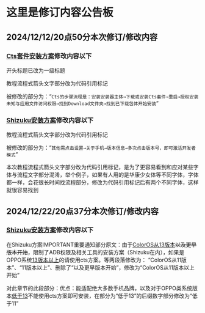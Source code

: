 # 这里是修订内容公告板

## 2024/12/12/20点50分本次修订/修改内容

### [Cts套件安装方案](cha3.md)修改内容以下

开头标题已改为一级标题

教程流程式箭头文字部分改为代码引用标记

被修改的部分为：“```Cts的步骤流程是：安装安装器主体→下载或安装Cts套件→重启→授权安装未知与应用文件访问权限→找到Download文件夹→找到已下载包体开始安装```”



### [Shizuku安装方案](cha4.md)修改内容以下

教程流程式箭头文字部分改为代码引用标记

被修改的部分为：“```其他需点击设置→关于手机→版本信息→多次点击版本号，即可激活开发者模式```”

本次教程流程式箭头文字部分改为代码引用标记，是为了更容易看到和应对某些字体与流程文字部分混淆，举个例子，如果有人用的是华康少女体等不同字体，字体都一样，会花很长时间找流程部分，修改为代码引用标记后有两个不同字体，这样就很容易找到

## 2024/12/22/20点37分本次修订/修改内容

### [Shizuku安装方案](cha4.md)修改内容以下

在Shizuku方案IMPORTANT重要通知部分原文：由于<ins>ColorOS从13版本</ins>~~以及更早版本开始~~，限制了ADB权限及相关工具的安装方案（Shizuku在内），如果是OPPO系统<ins>13版本以上</ins>的请使用cts方案。等两段落修改为： “ColorOS从11版本”、“11版本以上”、删除了“以及更早版本开始”，修改为“ColorOS从11版本以上开始”

对此章节的此段部分：优点：能适配绝大多数手机品牌，以及对于OPPO类系统版本<ins>低于13</ins>不能使用cts方案即可安装，在部分为“低于13”的后缀数字部分修改为“低于11”